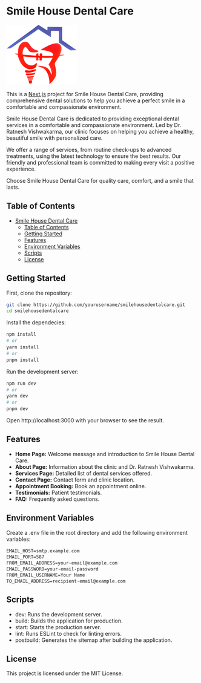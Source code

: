 # Smile House Dental Care

![Smile House Dental Care Logo](./public/smilehouse-logo.png)

This is a [Next.js](https://nextjs.org) project for Smile House Dental Care, providing comprehensive dental solutions to help you achieve a perfect smile in a comfortable and compassionate environment.

Smile House Dental Care is dedicated to providing exceptional dental services in a comfortable and compassionate environment. Led by Dr. Ratnesh Vishwakarma, our clinic focuses on helping you achieve a healthy, beautiful smile with personalized care.

We offer a range of services, from routine check-ups to advanced treatments, using the latest technology to ensure the best results. Our friendly and professional team is committed to making every visit a positive experience.

Choose Smile House Dental Care for quality care, comfort, and a smile that lasts.

## Table of Contents

- [Smile House Dental Care](#smile-house-dental-care)
  - [Table of Contents](#table-of-contents)
  - [Getting Started](#getting-started)
  - [Features](#features)
  - [Environment Variables](#environment-variables)
  - [Scripts](#scripts)
  - [License](#license)

## Getting Started

First, clone the repository:

```bash
git clone https://github.com/yourusername/smilehousedentalcare.git
cd smilehousedentalcare
```

Install the dependecies:

```bash
npm install
# or
yarn install
# or
pnpm install
```

Run the development server:

```bash
npm run dev
# or
yarn dev
# or
pnpm dev
```

Open http://localhost:3000 with your browser to see the result.

## Features

- **Home Page:** Welcome message and introduction to Smile House Dental Care.
- **About Page:** Information about the clinic and Dr. Ratnesh Vishwakarma.
- **Services Page:** Detailed list of dental services offered.
- **Contact Page:** Contact form and clinic location.
- **Appointment Booking:** Book an appointment online.
- **Testimonials:** Patient testimonials.
- **FAQ:** Frequently asked questions.

## Environment Variables

Create a .env file in the root directory and add the following environment variables:

```
EMAIL_HOST=smtp.example.com
EMAIL_PORT=587
FROM_EMAIL_ADDRESS=your-email@example.com
EMAIL_PASSWORD=your-email-password
FROM_EMAIL_USERNAME=Your Name
TO_EMAIL_ADDRESS=recipient-email@example.com
```

## Scripts

- dev: Runs the development server.
- build: Builds the application for production.
- start: Starts the production server.
- lint: Runs ESLint to check for linting errors.
- postbuild: Generates the sitemap after building the application.

## License

This project is licensed under the MIT License.
